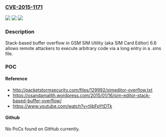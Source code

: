### [CVE-2015-1171](https://cve.mitre.org/cgi-bin/cvename.cgi?name=CVE-2015-1171)
![](https://img.shields.io/static/v1?label=Product&message=n%2Fa&color=blue)
![](https://img.shields.io/static/v1?label=Version&message=n%2Fa&color=blue)
![](https://img.shields.io/static/v1?label=Vulnerability&message=n%2Fa&color=brighgreen)

### Description

Stack-based buffer overflow in GSM SIM Utility (aka SIM Card Editor) 6.6 allows remote attackers to execute arbitrary code via a long entry in a .sms file.

### POC

#### Reference
- http://packetstormsecurity.com/files/129992/simeditor-overflow.txt
- https://osandamalith.wordpress.com/2015/01/16/sim-editor-stack-based-buffer-overflow/
- https://www.youtube.com/watch?v=tljbFpYtDTk

#### Github
No PoCs found on GitHub currently.

